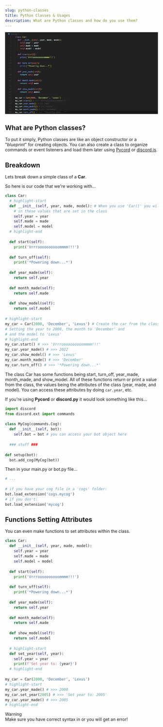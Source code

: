 ```yaml
---
slug: python-classes
title: Python Classes & Usages
description: What are Python classes and how do you use them?
---
```


![](./assets/car_example.png)

## What are Python classes?
To put it simply, Python classes are like an object constructor or a "*blueprint*" for creating objects. You can also create a class to organize commands or event listeners and load them later using [Pycord](https://pycord.dev) or [discord.js](https://discord.js.org).

## Breakdown
Lets break down a simple class of a **Car**.


So here is our code that we're working with...
```py title="car.py"
class Car:
  # highlight-start
  def __init__(self, year, made, model): # When you use 'Car()' you will pass
    # in these values that are set in the class
    self.year = year
    self.made = made
    self.model = model
  # highlight-end

  def start(self):
    print('Vrrroooooooooommmm!!!')
  
  def turn_off(self):
    print('*Powering down...*')

  def year_made(self):
    return self.year

  def month_made(self):
    return self.made

  def show_model(self):
    return self.model

# highlight-start
my_car = Car(2000, 'December', 'Lexus') # Create the car from the class
# Setting the year to 2000, the month to 'December' and
# and the model to 'Lexus'
# highlight-end
my_car.start() # >>> 'Vrrroooooooooommmm!!!'
my_car.year_made() # >>> 2022
my_car.show_model() # >>> 'Lexus'
my_car.month_made() # >>> 'December'
my_car.turn_off() # >>> '*Powering down...*'
```

The class <span className="timestamp">Car</span> has some functions being <span className="timestamp">start</span>, <span className="timestamp">turn_off</span>, <span className="timestamp">year_made</span>, <span className="timestamp">month_made</span>, and <span className="timestamp">show_model</span>. All of these functions return or print a value from the class, the values being the attributes of the class (<span className="timestamp">year</span>, <span className="timestamp">made</span>, and <span className="timestamp">model</span>). You can access these attributes by doing `car.year`, etc.

If you're using **Pycord** or **discord.py** it would look something like this...

```py title="mycog.py"
import discord
from discord.ext import commands

class MyCog(commands.Cog):
  def __init__(self, bot):
    self.bot = bot # you can access your bot object here
  
  ### stuff ###

def setup(bot):
  bot.add_cog(MyCog(bot))
```

Then in your main.py or bot.py file...
```py title="main.py"
# ...

# if you have your cog file in a 'cogs' folder:
bot.load_extension('cogs.mycog')
# if you don't:
bot.load_extension('mycog')
```

## Functions Setting Attributes
You can even make functions to set attributes within the class.

```py title="car.py"
class Car:
  def __init__(self, year, made, model):
    self.year = year
    self.made = made
    self.model = model

  def start(self):
    print('Vrrroooooooooommmm!!!')
  
  def turn_off(self):
    print('*Powering down...*')

  def year_made(self):
    return self.year

  def month_made(self):
    return self.made

  def show_model(self):
    return self.model

  # highlight-start
  def set_year(self, year):
    self.year = year
    print(f'Set year to: {year}')
  # highlight-end

my_car = Car(2000, 'December', 'Lexus')
# highlight-start
my_car.year_made() # >>> 2000
my_car.set_year(2005) # >>> 'Set year to: 2005'
my_car.year_made() # >>> 2005
# highlight-end
```

<div className="box red animation no-background">
<div className="title">
Warning
</div>
Make sure you have correct syntax in or you will get an error!
</div>
